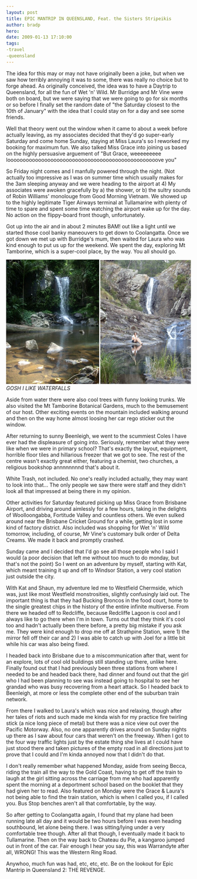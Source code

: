 ```yaml
---
layout: post
title: EPIC MANTRIP IN QUEENSLAND, Feat. the Sisters Stripeikis
author: bradp
hero:
date: 2009-01-13 17:10:00
tags: 
-travel 
-queensland
---
```


The idea for this may or may not have originally been a joke, but when we saw how terribly annoying it was to some, there was really no choice but to forge ahead. As originally conceived, the idea was to have a Daytrip to Queensland, for all the fun of Wet 'n' Wild. Mr Burridge and Mr Vine were both on board, but we were saying that we were going to go for six months or so before I finally set the random date of "the Saturday closest to the 10th of January" with the idea that I could stay on for a day and see some friends.

Well that theory went out the window when it came to about a week before actually leaving, as my associates decided that they'd go super-early Saturday and come home Sunday, staying at Miss Laura's so I reworked my booking for maximum fun. We also talked Miss Grace into joining us based on the highly persuasive arguement of "But Grace, weeeeeeeee looooooooooooooooooooooooooooooooooooooooooooooooove you"

So Friday night comes and I manfully powered through the night. (Not actually too impressive as I was on summer time which usually makes for the 3am sleeping anyway and we were heading to the airport at 4) My associates were awoken gracefully by a) the shower, or b) the sultry sounds of Robin Williams' monolouge from Good Morning Vietnam. We showed up to the highly legitimate Tiger Airways terminal at Tullamarine with plenty of time to spare and spent some time watching the airport wake up for the day. No action on the flippy-board front though, unfortunately.

Got up into the air and in about 2 minutes BAM! out like a light until we started those cool banky maneouvers to get down to Coolangatta. Once we got down we met up with Burridge's mum, then waited for Laura who was kind enough to put us up for the weekend. We spent the day, exploring Mt Tamborine, which is a super-cool place, by the way. You all should go.


<img src="/blog/assets/2009-01/waterfall.png" alt="waterfalls at Mt Tamborine" /> 
<em>GOSH I LIKE WATERFALLS</em>


Aside from water there were also cool trees with funny looking trunks. We also visited the Mt Tamborine Botanical Gardens, much to the bemusement of our host. Other exciting events on the mountain included walking around and then on the way home almost loosing her car rego sticker out the window.

After returning to sunny Beenleigh, we went to the scummiest Coles I have ever had the displeasure of going into. Seriously, remember what they were like when we were in primary school? That's exactly the layout, equipment, horrible floor tiles and hillarious freezer that we got to see. The rest of the centre wasn't exactly great either, featuring a chemist, two churches, a religious bookshop annnnnnnnd that's about it.

White Trash, not included. No one's really included actually, they may want to look into that... The only people we saw there were staff and they didn't look all that impressed at being there in my opinion.

Other activities for Saturday featured picking up Miss Grace from Brisbane Airport, and driving around aimlessly for a few hours, taking in the delights of Woolloongabba, Fortitude Valley and countless others. We even sulked around near the Brisbane Cricket Ground for a while, getting lost in some kind of factory district. Also included was shopping for Wet 'n' Wild tomorrow, including, of course, Mr Vine's customary bulk order of Delta Creams. We made it back and promptly crashed.

Sunday came and I decided that I'd go see all those people who I said I would (a poor decision that left me without too much to do monday, but that's not the point) So I went on an adventure by myself, starting with Kat, which meant training it up and off to Windsor Station, a very cool station just outside the city.

With Kat and Shaun, my adventure led me to Westfield Chermside, which was, just like most Westfield monstrosities, slightly confusingly laid out. The important thing is that they had Bucking Broncos in the food court, home to the single greatest chips in the history of the entire infinite multiverse. From there we headed off to Redcliffe, because Redcliffe Lagoon is cool and I always like to go there when I'm in town. Turns out that they think it's cool too and hadn't actually been there before, a pretty big mistake if you ask me. They were kind enough to drop me off at Strathpine Station, were 1) the mirror fell off their car and 2) I was able to catch up with Joel for a little bit while his car was also being fixed.

I headed back into Brisbane due to a miscommunication after that, went for an explore, lots of cool old buildings still standing up there, unlike here. Finally found out that I had previously been three stations from where I needed to be and headed back there, had dinner and found out that the girl who I had been planning to see was instead going to hospital to see her grandad who was busy recovering from a heart attack. So I headed back to Beenleigh, at more or less the complete other end of the suburban train network.

From there I walked to Laura's which was nice and relaxing, though after her tales of riots and such made me kinda wish for my practice fire twirling stick (a nice long piece of metal) but there was a nice view out over the Pacific Motorway. Also, no one apparently drives around on Sunday nights up there as I saw about four cars that weren't on the freeway. When I got to the four way traffic lights just by the estate thing she lives at I could have just stood there and taken pictures of the empty road in all directions just to prove that I could and I'm kinda annoyed now that I didn't do that.

I don't really remember what happened Monday, aside from seeing Becca, riding the train all the way to the Gold Coast, having to get off the train to laugh at the girl sitting across the carriage from me who had apparently spent the morning at a deportment school based on the booklet that they had given her to read. Also featured on Monday were the Grace &amp; Laura's not being able to find the train station, which is when I called you, if I called you. Bus Stop benches aren't all that comfortable, by the way.

So after getting to Coolangatta again, I found that my plane had been running late all day and it would be two hours before I was even heading southbound, let alone being there. I was sitting/lying under a very comfortable tree though. After all that though, I eventually made it back to Tullamarine. Then on the way back to Chateau du Pie, a kangaroo jumped out in front of the car. Fair enough I hear you say, this was Warrandyte after all, WRONG! This was the Western Ring Road.

Anywhoo, much fun was had, etc, etc, etc. Be on the lookout for Epic Mantrip in Queensland 2: THE REVENGE.